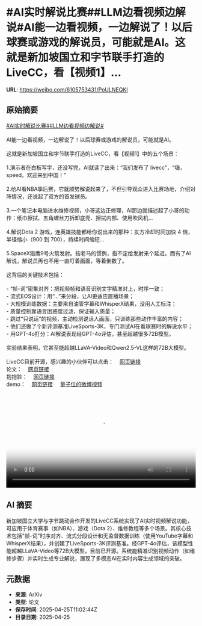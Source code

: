 # #AI实时解说比赛##LLM边看视频边解说#AI能一边看视频，一边解说了！以后球赛或游戏的解说员，可能就是AI。这就是新加坡国立和字节联手打造的LiveCC，看【视频1】...

**URL**: https://weibo.com/6105753431/PoULNEQKl

## 原始摘要

<a href="https://m.weibo.cn/search?containerid=231522type%3D1%26t%3D10%26q%3D%23AI%E5%AE%9E%E6%97%B6%E8%A7%A3%E8%AF%B4%E6%AF%94%E8%B5%9B%23&amp;extparam=%23AI%E5%AE%9E%E6%97%B6%E8%A7%A3%E8%AF%B4%E6%AF%94%E8%B5%9B%23" data-hide=""><span class="surl-text">#AI实时解说比赛#</span></a><a href="https://m.weibo.cn/search?containerid=231522type%3D1%26t%3D10%26q%3D%23LLM%E8%BE%B9%E7%9C%8B%E8%A7%86%E9%A2%91%E8%BE%B9%E8%A7%A3%E8%AF%B4%23&amp;extparam=%23LLM%E8%BE%B9%E7%9C%8B%E8%A7%86%E9%A2%91%E8%BE%B9%E8%A7%A3%E8%AF%B4%23" data-hide=""><span class="surl-text">#LLM边看视频边解说#</span></a><br><br>AI能一边看视频，一边解说了！以后球赛或游戏的解说员，可能就是AI。<br><br>这就是新加坡国立和字节联手打造的LiveCC，看【视频1】中的五个场景：<br><br>1.演示者在白板写字，还没写完，AI就读了出来：“我们发布了 livecc”，“嗨，speed。欢迎来到中国！”<br><br>2.给AI看NBA季后赛，它就顺势解说起来了，不但引导观众进入比赛场地，介绍对阵情况，还说起了双方的首发球员。<br><br>3.一个笔记本电脑进水维修视频，小哥这边正修理，AI那边就描述起了小哥的动作：纸巾擦拭、五角螺丝刀拆卸底壳、擦拭内部、使用吹风机...<br><br>4.解说Dota 2 游戏，连英雄技能都给你说出来的那种：友方冷却时间加快 4 倍，半径缩小（900 到 700），持续时间缩短...<br><br>5.SpaceX猎鹰9号火箭发射。按老马的惯例，指不定给发射来个延迟。而有了AI解说，解说员再也不用一直盯着画面，等着倒数了。<br><br>这背后的关键技术包括：<br><br>- “帧-词”密集对齐：把视频帧和语音识别文字精准对上，时序一致；<br>- 流式EOS设计：用“…”来分段，让AI更适应直播场景；<br>- 大规模训练数据：主要来自油管字幕和WhisperX结果，没用人工标注；<br>- 质量控制靠语言困惑度过滤，保证输入质量；<br>- 跳过“只说话”的视频，主动检测说话人画面，只训练那些动作丰富的内容；<br>- 他们还做了个新评测基准LiveSports-3K，专门测试AI在看球赛时的解说水平；<br>- 用GPT-4o打分：AI解说表现经GPT-4o评估，甚至超越很多72B模型。<br><br>实验结果表明，它甚至能超越LLaVA-Video和Qwen2.5-VL这样的72B大模型。<br><br>LiveCC目前开源，感兴趣的小伙伴可以点击：<a href="https://weibo.cn/sinaurl?u=https%3A%2F%2Fshowlab.github.io%2Flivecc%2F" data-hide=""><span class="url-icon"><img style="width: 1rem;height: 1rem" src="https://h5.sinaimg.cn/upload/2015/09/25/3/timeline_card_small_web_default.png" referrerpolicy="no-referrer"></span><span class="surl-text">网页链接</span></a><br>论文：<a href="https://weibo.cn/sinaurl?u=https%3A%2F%2Farxiv.org%2Fpdf%2F2504.16030" data-hide=""><span class="url-icon"><img style="width: 1rem;height: 1rem" src="https://h5.sinaimg.cn/upload/2015/09/25/3/timeline_card_small_web_default.png" referrerpolicy="no-referrer"></span><span class="surl-text">网页链接</span></a><br>抱抱脸：<a href="https://weibo.cn/sinaurl?u=https%3A%2F%2Fhuggingface.co%2Fspaces%2Fchenjoya%2FLiveCC" data-hide=""><span class="url-icon"><img style="width: 1rem;height: 1rem" src="https://h5.sinaimg.cn/upload/2015/09/25/3/timeline_card_small_web_default.png" referrerpolicy="no-referrer"></span><span class="surl-text">网页链接</span></a><br>demo：<a href="https://weibo.cn/sinaurl?u=https%3A%2F%2Fhuggingface.co%2Fspaces%2Fchenjoya%2FLiveCC" data-hide=""><span class="url-icon"><img style="width: 1rem;height: 1rem" src="https://h5.sinaimg.cn/upload/2015/09/25/3/timeline_card_small_web_default.png" referrerpolicy="no-referrer"></span><span class="surl-text">网页链接</span></a> <a href="https://video.weibo.com/show?fid=1034:5159380191215663" data-hide=""><span class="url-icon"><img style="width: 1rem;height: 1rem" src="https://h5.sinaimg.cn/upload/2015/09/25/3/timeline_card_small_video_default.png" referrerpolicy="no-referrer"></span><span class="surl-text">量子位的微博视频</span></a><br clear="both"><div style="clear: both"></div><video controls="controls" poster="https://tvax1.sinaimg.cn/orj480/006Fd7o3ly1i0t7swjb81j30zk0k0q3b.jpg" style="width: 100%"><source src="https://f.video.weibocdn.com/o0/M3gIQoT3lx08nKFwBBzW01041200Ujzu0E010.mp4?label=mp4_720p&amp;template=1280x720.25.0&amp;ori=0&amp;ps=1CwnkDw1GXwCQx&amp;Expires=1745582550&amp;ssig=8Rr7MAxkbh&amp;KID=unistore,video"><source src="https://f.video.weibocdn.com/o0/CS7RVlTNlx08nKFuCQIU01041200uLNJ0E010.mp4?label=mp4_hd&amp;template=852x480.25.0&amp;ori=0&amp;ps=1CwnkDw1GXwCQx&amp;Expires=1745582550&amp;ssig=uY9g7Kj9Fe&amp;KID=unistore,video"><source src="https://f.video.weibocdn.com/o0/JlLTEfmqlx08nKFud6lO01041200k16i0E010.mp4?label=mp4_ld&amp;template=640x360.25.0&amp;ori=0&amp;ps=1CwnkDw1GXwCQx&amp;Expires=1745582550&amp;ssig=qrLHzd47s3&amp;KID=unistore,video"><p>视频无法显示，请前往<a href="https://video.weibo.com/show?fid=1034%3A5159380191215663" target="_blank" rel="noopener noreferrer">微博视频</a>观看。</p></video>

## AI 摘要

新加坡国立大学与字节跳动合作开发的LiveCC系统实现了AI实时视频解说功能，可应用于体育赛事（如NBA）、游戏（Dota 2）、维修教程等多个场景。其核心技术包括"帧-词"时序对齐、流式分段设计和无监督数据训练（使用YouTube字幕和WhisperX结果），并创建了LiveSports-3K评测基准。经GPT-4o评估，该模型性能超越LLaVA-Video等72B大模型，目前已开源。系统能精准识别视频动作（如维修步骤）并实时生成专业解说，展现了多模态AI在实时内容生成领域的突破。

## 元数据

- **来源**: ArXiv
- **类型**: 论文
- **保存时间**: 2025-04-25T11:02:44Z
- **目录日期**: 2025-04-25
